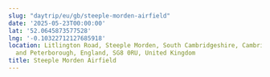 ```yaml
---
slug: "daytrip/eu/gb/steeple-morden-airfield"
date: '2025-05-23T00:00:00'
lat: '52.0645873577528'
lng: '-0.10322712127685918'
location: Litlington Road, Steeple Morden, South Cambridgeshire, Cambridgeshire, Cambridgeshire
  and Peterborough, England, SG8 0RU, United Kingdom
title: Steeple Morden Airfield
---
```



